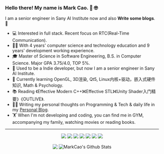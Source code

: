 ### Hello there! My name is Mark Cao. 👋 🤓

I am a senior engineer in Sany AI Institute now and also **Write some blogs**. 🌈    

* 💻   Interested in full stack. Recent focus on RTC(Real-Time Communication).
* 👨‍🎓   With 4 years' computer science and technology education and 9 years' development working experience.
* 🎓   Master of Science in Software Engineering, B.S. in Computer Science. Major GPA 3.75/4.0, TOP 5%.
* 💼   Used to be a Indie developer, but now I am a senior engineer in Sany AI Institute.
* 🌱   Currently learning OpenGL, 3D渲染, Qt5, Linux内核+驱动，嵌入式硬件知识, Math & Psychology.
* 📚   Reading 《Effective Modern C++》《Effective STL》《Unity Shader入门精要》《OUTLIVE》.
* ✍🏻   Writing my personal thoughts on Programming & Tech & daily life in my [Personal Blog](https://naivertc.top/).
* 🏋   When I'm not developing and coding, you can find me in GYM, accompanying my family, watching movies or reading books.

<hr>
<p align="center">
  <img src="https://img.shields.io/badge/WebRTC%20-%23FF6F00.svg?&style=for-the-badge&logo=WebRTC&logoColor=white" /> 
  <img src="https://img.shields.io/badge/c++%20-%2300599C.svg?&style=for-the-badge&logo=c%2B%2B&ogoColor=white"/> 
  <img src="https://img.shields.io/badge/c-%2300599C.svg?style=for-the-badge&logo=c&logoColor=white"/> 
  <img src="https://img.shields.io/badge/swift-F54A2A?style=for-the-badge&logo=swift&logoColor=white"/> 
  <img src="https://img.shields.io/badge/GLSL-%23007ACC.svg?style=for-the-badge&logo=typescript&logoColor=white"/> 
  <img src="https://img.shields.io/badge/opengl-%2320232a.svg?style=for-the-badge&logo=react&logoColor=%2361DAFB"/> 
  <img src="https://img.shields.io/badge/qt-%23593d88.svg?style=for-the-badge&logo=redux&logoColor=white"/>
</p>

<p align=center>  
  <img align="center" src="https://github-readme-stats.vercel.app/api/top-langs/?username=industriousonesoft&hide_langs_below=1&theme=dracula&line_height=27&layout=compact" />
  <img align="center" src="https://github-readme-stats.vercel.app/api?username=industriousonesoft&show_icons=true&theme=dracula&count_private=true&include_all_commits=true&line_height=21&hide=stars" alt="MarkCao's Github Stats" />
</p>






